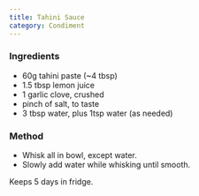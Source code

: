 ```yaml
---
title: Tahini Sauce
category: Condiment
---
```


### Ingredients

- 60g tahini paste (~4 tbsp)
- 1.5 tbsp lemon juice
- 1 garlic clove, crushed
- pinch of salt, to taste
- 3 tbsp water, plus 1tsp water (as needed)

### Method

- Whisk all in bowl, except water.
- Slowly add water while whisking until smooth. 

Keeps 5 days in fridge.
